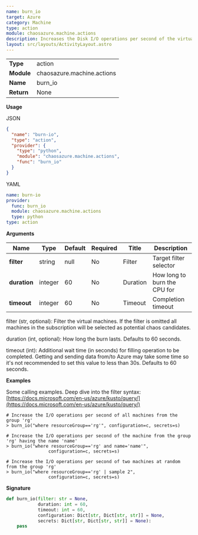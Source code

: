 ```yaml
---
name: burn_io
target: Azure
category: Machine
type: action
module: chaosazure.machine.actions
description: Increases the Disk I/O operations per second of the virtual machine
layout: src/layouts/ActivityLayout.astro
---
```


|            |                            |
| ---------- | -------------------------- |
| **Type**   | action                     |
| **Module** | chaosazure.machine.actions |
| **Name**   | burn_io                    |
| **Return** | None                       |

**Usage**

JSON

```json
{
  "name": "burn-io",
  "type": "action",
  "provider": {
    "type": "python",
    "module": "chaosazure.machine.actions",
    "func": "burn_io"
  }
}
```

YAML

```yaml
name: burn-io
provider:
  func: burn_io
  module: chaosazure.machine.actions
  type: python
type: action
```

**Arguments**

| Name         | Type    | Default | Required | Title    | Description                  |
| ------------ | ------- | ------- | -------- | -------- | ---------------------------- |
| **filter**   | string  | null    | No       | Filter   | Target filter selector       |
| **duration** | integer | 60      | No       | Duration | How long to burn the CPU for |
| **timeout**  | integer | 60      | No       | Timeout  | Completion timeout           |

filter (str, optional): Filter the virtual machines. If the filter is omitted all machines in the subscription will be selected as potential chaos candidates.

duration (int, optional): How long the burn lasts. Defaults to 60 seconds.

timeout (int): Additional wait time (in seconds) for filling operation to be completed. Getting and sending data from/to Azure may take some time so it's not recommended to set this value to less than 30s. Defaults to 60 seconds.

**Examples**

Some calling examples. Deep dive into the filter syntax: [https://docs.microsoft.com/en-us/azure/kusto/query/](https://docs.microsoft.com/en-us/azure/kusto/query/)

```shell
# Increase the I/O operations per second of all machines from the group 'rg'
> burn_io("where resourceGroup=='rg'", configuration=c, secrets=s)
```

```shell
# Increase the I/O operations per second of the machine from the group 'rg' having the name 'name'
> burn_io("where resourceGroup=='rg' and name='name'",
                configuration=c, secrets=s)
```

```shell
# Increase the I/O operations per second of two machines at random from the group 'rg'
> burn_io("where resourceGroup=='rg' | sample 2",
                configuration=c, secrets=s)
```

**Signature**

```python
def burn_io(filter: str = None,
            duration: int = 60,
            timeout: int = 60,
            configuration: Dict[str, Dict[str, str]] = None,
            secrets: Dict[str, Dict[str, str]] = None):
    pass
```
